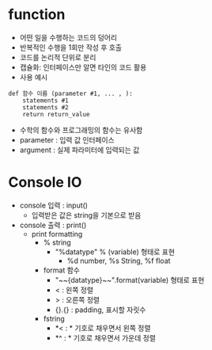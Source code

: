 # function
- 어떤 일을 수행하는 코드의 덩어리
- 반복적인 수행을 1회만 작성 후 호출
- 코드를 논리적 단위로 분리
- 캡슐화: 인터페이스만 알면 타인의 코드 활용
- 사용 예시

```
def 함수 이름 (parameter #1, ... , ):
	statements #1
	statements #2
	return return_value
```

- 수학의 함수와 프로그래밍의 함수는 유사함
- parameter : 입력 값 인터페이스
- argument : 실제 파라미터에 입력되는 값


# Console IO
- console 입력 : input()
	- 입력받은 값은 string을 기본으로 받음
- console 출력 : print()
	- print formatting
		- % string
			- "%datatype" % (variable) 형태로 표현
				- %d number, %s String, %f float
		- format 함수
			- "\~~{datatype}~~".format(variable) 형태로 표현
			- \< : 왼쪽 정렬
            - \> : 오른쪽 정렬
            - {}.{} : padding, 표시할 자릿수
		- fstring
			- *< : * 기호로 채우면서 왼쪽 정렬
			- *^ : * 기호로 채우면서 가운데 정렬

